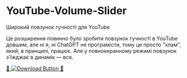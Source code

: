 # YouTube-Volume-Slider
Широкий повзунок гучності для YouTube

Це розширення повинно було зробити повзунок гучності в YouTube довшим,
але ні я, ні ChatGPT не програмісти, тому це просто "хлам", який, в принципі,
працює. Але у повноекранному режимі повзунок з'їжджає в динамік — все.

<a href="https://github.com/Foxfox09/YouTube-Volume-Slider/archive/refs/heads/main.zip" download>
 🚀 <img src="https://img.shields.io/badge/downloader-black" alt="Download Button"> 🚀
</a>



